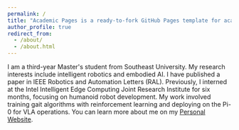 ```yaml
---
permalink: /
title: "Academic Pages is a ready-to-fork GitHub Pages template for academic personal websites"
author_profile: true
redirect_from: 
  - /about/
  - /about.html
---
```


I am a third-year Master's student from Southeast University. My research interests include intelligent robotics and embodied AI. I have published a paper in IEEE Robotics and Automation Letters (RAL). Previously, I interned at the Intel Intelligent Edge Computing Joint Research Institute for six months, focusing on humanoid robot development. My work involved training gait algorithms with reinforcement learning and deploying on the Pi-0 for VLA operations.
You can learn more about me on my [Personal Website](https://zhang-bo7.github.io/).
